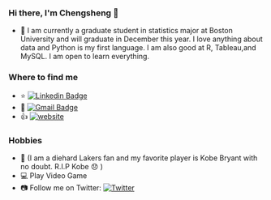 ### Hi there, I'm Chengsheng 👋 
* 🌱  I am currently a graduate student in statistics major at Boston University and will graduate in December this year. I love anything about data and Python is         my first language. I am also good at R, Tableau,and MySQL. I am open to learn everything. 
 ### Where to find me 
  * :star:    [![Linkedin Badge](https://img.shields.io/badge/-ChengshengDeng-blue?style=flat-square&logo=Linkedin&logoColor=white&link=https://www.linkedin.com/in/ChengshengDeng/)](https://linkedin.com/in/ChengshengDeng) 
  * :e-mail:  [![Gmail Badge](https://img.shields.io/badge/-dylanden@bu.edu-c14438?style=flat-square&logo=Gmail&logoColor=white&link=mailto:dylanden@bu.edu)](mailto:dylanden@bu.edu) 
  * :+1:     [![website](https://img.shields.io/badge/https://dengchengsheng.netlify.com/-3693F3?style=flat-square&logo=icloud&logoColor=white)](https://dengchengsheng.netlify.com/)
  ### Hobbies 
  *  :basketball: (I am a diehard Lakers fan and my favorite player is Kobe Bryant with no doubt. R.I.P Kobe :disappointed: ) 
  *  :computer:   Play Video Game 
  *  :camera:     Follow me on Twitter: [![Twitter](https://img.shields.io/badge/@KingDylanDeng-1DA1F2?style=flat-square&logo=twitter&logoColor=white)](https://twitter.com/KingDylanDeng) 
  
<!--
**ChengshengDeng/ChengshengDeng** is a ✨ _special_ ✨ repository because its `README.md` (this file) appears on your GitHub profile.

Here are some ideas to get you started:

- 🔭 I’m currently working on ...
- 🌱 I’m currently learning ...
- 👯 I’m looking to collaborate on ...
- 🤔 I’m looking for help with ...
- 💬 Ask me about ...
- 📫 How to reach me: ...
- 😄 Pronouns: ...
- ⚡ Fun fact: ...
-->
